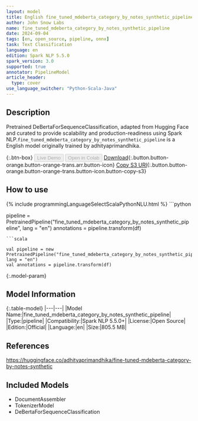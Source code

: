 ```yaml
---
layout: model
title: English fine_tuned_mdeberta_category_by_notes_synthetic_pipeline pipeline DeBertaForSequenceClassification from adhityaprimandhika
author: John Snow Labs
name: fine_tuned_mdeberta_category_by_notes_synthetic_pipeline
date: 2024-09-04
tags: [en, open_source, pipeline, onnx]
task: Text Classification
language: en
edition: Spark NLP 5.5.0
spark_version: 3.0
supported: true
annotator: PipelineModel
article_header:
  type: cover
use_language_switcher: "Python-Scala-Java"
---
```


## Description

Pretrained DeBertaForSequenceClassification, adapted from Hugging Face and curated to provide scalability and production-readiness using Spark NLP.`fine_tuned_mdeberta_category_by_notes_synthetic_pipeline` is a English model originally trained by adhityaprimandhika.

{:.btn-box}
<button class="button button-orange" disabled>Live Demo</button>
<button class="button button-orange" disabled>Open in Colab</button>
[Download](https://s3.amazonaws.com/auxdata.johnsnowlabs.com/public/models/fine_tuned_mdeberta_category_by_notes_synthetic_pipeline_en_5.5.0_3.0_1725461965455.zip){:.button.button-orange.button-orange-trans.arr.button-icon}
[Copy S3 URI](s3://auxdata.johnsnowlabs.com/public/models/fine_tuned_mdeberta_category_by_notes_synthetic_pipeline_en_5.5.0_3.0_1725461965455.zip){:.button.button-orange.button-orange-trans.button-icon.button-copy-s3}

## How to use



<div class="tabs-box" markdown="1">
{% include programmingLanguageSelectScalaPythonNLU.html %}
```python

pipeline = PretrainedPipeline("fine_tuned_mdeberta_category_by_notes_synthetic_pipeline", lang = "en")
annotations =  pipeline.transform(df)   

```
```scala

val pipeline = new PretrainedPipeline("fine_tuned_mdeberta_category_by_notes_synthetic_pipeline", lang = "en")
val annotations = pipeline.transform(df)

```
</div>

{:.model-param}
## Model Information

{:.table-model}
|---|---|
|Model Name:|fine_tuned_mdeberta_category_by_notes_synthetic_pipeline|
|Type:|pipeline|
|Compatibility:|Spark NLP 5.5.0+|
|License:|Open Source|
|Edition:|Official|
|Language:|en|
|Size:|805.5 MB|

## References

https://huggingface.co/adhityaprimandhika/fine-tuned-mdeberta-category-by-notes-synthetic

## Included Models

- DocumentAssembler
- TokenizerModel
- DeBertaForSequenceClassification
